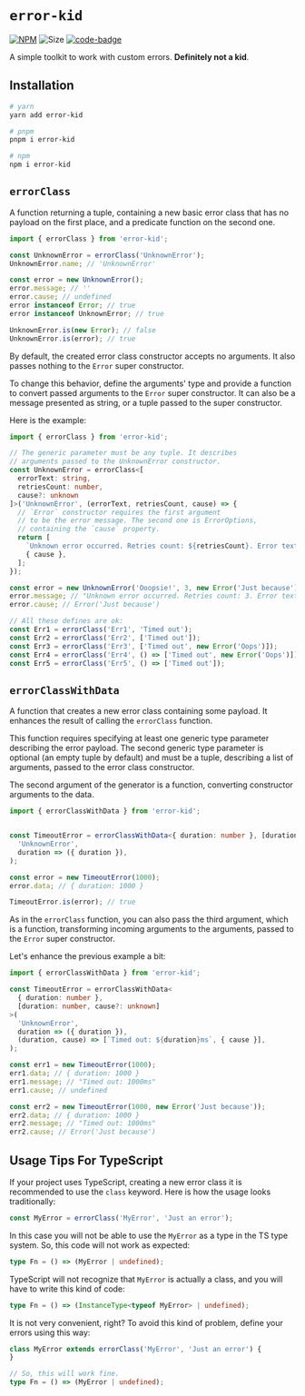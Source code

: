 # `error-kid`

[code-badge]: https://img.shields.io/badge/source-black?logo=github

[link]: https://github.com/heyqbnk/error-kid/tree/master

[npm-link]: https://npmjs.com/package/error-kid

[npm-badge]: https://img.shields.io/npm/v/error-kid?logo=npm

[size-badge]: https://img.shields.io/bundlephobia/minzip/error-kid

[![NPM][npm-badge]][npm-link]
![Size][size-badge]
[![code-badge]][link]

A simple toolkit to work with custom errors. **Definitely not a kid**.

## Installation

```bash
# yarn
yarn add error-kid

# pnpm
pnpm i error-kid

# npm
npm i error-kid
```

## `errorClass`

A function returning a tuple, containing a new basic error class that has no payload on the first
place, and a predicate function on the second one.

```ts
import { errorClass } from 'error-kid';

const UnknownError = errorClass('UnknownError');
UnknownError.name; // 'UnknownError'

const error = new UnknownError();
error.message; // ''
error.cause; // undefined
error instanceof Error; // true
error instanceof UnknownError; // true

UnknownError.is(new Error); // false
UnknownError.is(error); // true
```

By default, the created error class constructor accepts no arguments. It also passes nothing to
the `Error` super constructor.

To change this behavior, define the arguments' type and provide a function to convert passed
arguments to the `Error` super constructor. It can also be a message presented as string, or
a tuple passed to the super constructor.

Here is the example:

```ts
import { errorClass } from 'error-kid';

// The generic parameter must be any tuple. It describes
// arguments passed to the UnknownError constructor.
const UnknownError = errorClass<[
  errorText: string,
  retriesCount: number,
  cause?: unknown
]>('UnknownError', (errorText, retriesCount, cause) => {
  // `Error` constructor requires the first argument
  // to be the error message. The second one is ErrorOptions,
  // containing the `cause` property.
  return [
    `Unknown error occurred. Retries count: ${retriesCount}. Error text: ${errorText}`,
    { cause },
  ];
});

const error = new UnknownError('Ooopsie!', 3, new Error('Just because'));
error.message; // "Unknown error occurred. Retries count: 3. Error text: Ooopsie!"
error.cause; // Error('Just because')

// All these defines are ok:
const Err1 = errorClass('Err1', 'Timed out');
const Err2 = errorClass('Err2', ['Timed out']);
const Err3 = errorClass('Err3', ['Timed out', new Error('Oops')]);
const Err4 = errorClass('Err4', () => ['Timed out', new Error('Oops')]);
const Err5 = errorClass('Err5', () => ['Timed out']);
```

## `errorClassWithData`

A function that creates a new error class containing some payload. It enhances the result
of calling the `errorClass` function.

This function requires specifying at least one generic type parameter describing the error payload.
The second generic type parameter is optional (an empty tuple by default) and must be a tuple,
describing a list of arguments, passed to the error class constructor.

The second argument of the generator is a function, converting constructor arguments to the data.

```ts
import { errorClassWithData } from 'error-kid';


const TimeoutError = errorClassWithData<{ duration: number }, [duration: number]>(
  'UnknownError',
  duration => ({ duration }),
);

const error = new TimeoutError(1000);
error.data; // { duration: 1000 }

TimeoutError.is(error); // true
```

As in the `errorClass` function, you can also pass the third argument, which is a function,
transforming incoming arguments to the arguments, passed to the `Error` super constructor.

Let's enhance the previous example a bit:

```ts
import { errorClassWithData } from 'error-kid';

const TimeoutError = errorClassWithData<
  { duration: number },
  [duration: number, cause?: unknown]
>(
  'UnknownError',
  duration => ({ duration }),
  (duration, cause) => [`Timed out: ${duration}ms`, { cause }],
);

const err1 = new TimeoutError(1000);
err1.data; // { duration: 1000 }
err1.message; // "Timed out: 1000ms"
err1.cause; // undefined

const err2 = new TimeoutError(1000, new Error('Just because'));
err2.data; // { duration: 1000 }
err2.message; // "Timed out: 1000ms"
err2.cause; // Error('Just because') 
```

## Usage Tips For TypeScript

If your project uses TypeScript, creating a new error class it is recommended to use the `class` keyword. Here is how
the usage looks traditionally:

```typescript
const MyError = errorClass('MyError', 'Just an error');
```

In this case you will not be able to use the `MyError` as a type in the TS type system. So, this code will not work
as expected:

```typescript
type Fn = () => (MyError | undefined);
```

TypeScript will not recognize that `MyError` is actually a class, and you will have to write this kind of code:

```typescript
type Fn = () => (InstanceType<typeof MyError> | undefined);
```

It is not very convenient, right? To avoid this kind of problem, define your errors using this way:

```typescript
class MyError extends errorClass('MyError', 'Just an error') {
}

// So, this will work fine.
type Fn = () => (MyError | undefined);
```